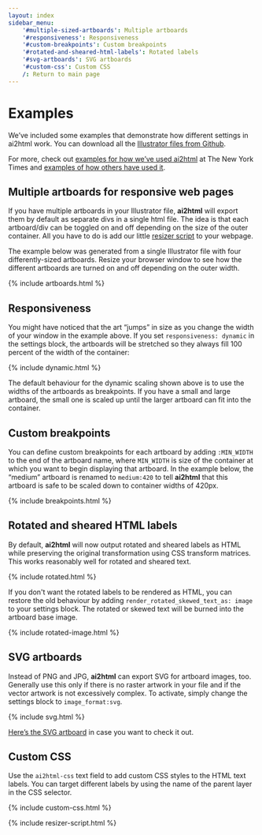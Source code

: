 ```yaml
---
layout: index
sidebar_menu:
    '#multiple-sized-artboards': Multiple artboards
    '#responsiveness': Responsiveness
    '#custom-breakpoints': Custom breakpoints
    '#rotated-and-sheared-html-labels': Rotated labels
    '#svg-artboards': SVG artboards
    '#custom-css': Custom CSS
    /: Return to main page
---
```


# Examples

We’ve included some examples that demonstrate how different settings in ai2html work. You can download all the [Illustrator files from Github](https://github.com/newsdev/ai2html/tree/gh-pages/_ai). 

For more, check out [examples for how we’ve used ai2html](https://del.icio.us/archietse/ai2html+nyt) at The New York Times and [examples of how others have used it](https://del.icio.us/archietse/ai2html+others).

## Multiple artboards for responsive web pages

If you have multiple artboards in your Illustrator file, **ai2html** will export them by default as separate divs in a single html file. The idea is that each artboard/div can be toggled on and off depending on the size of the outer container. All you have to do is add our little [resizer script](https://github.com/newsdev/ai2html/blob/gh-pages/_includes/resizer-script.html) to your webpage.

The example below was generated from a single Illustrator file with four differently-sized artboards. Resize your browser window to see how the different artboards are turned on and off depending on the outer width.

{% include artboards.html %}

## Responsiveness

You might have noticed that the art “jumps” in size as you change the width of your window in the example above. If you set `responsiveness: dynamic` in the settings block, the artboards will be stretched so they always fill 100 percent of the width of the container:

{% include dynamic.html %}

The default behaviour for the dynamic scaling shown above is to use the widths of the artboards as breakpoints. If you have a small and large artboard, the small one is scaled up until the larger artboard can fit into the container.

## Custom breakpoints

You can define custom breakpoints for each artboard by adding `:MIN_WIDTH` to the end of the artboard name, where `MIN_WIDTH` is size of the container at which you want to begin displaying that artboard. In the example below, the “medium” artboard is renamed to `medium:420` to tell **ai2html** that this artboard is safe to be scaled down to container widths of 420px.

{% include breakpoints.html %}


## Rotated and sheared HTML labels

By default, **ai2html** will now output rotated and sheared labels as HTML while preserving the original transformation using CSS transform matrices. This works reasonably well for rotated and sheared text.

{% include rotated.html %}

If you don't want the rotated labels to be rendered as HTML, you can restore the old behaviour by adding `render_rotated_skewed_text_as: image` to your settings block. The rotated or skewed text will be burned into the artboard base image.

{% include rotated-image.html %}

## SVG artboards

Instead of PNG and JPG, **ai2html** can export SVG for artboard images, too. Generally use this only if there is no raster artwork in your file and if the vector artwork is not excessively complex. To activate, simply change the settings block to `image_format:svg`.

{% include svg.html %}

[Here’s the SVG artboard](images/svg-720.svg) in case you want to check it out.

## Custom CSS

Use the `ai2html-css` text field to add custom CSS styles to the HTML text labels. You can target different labels by using the name of the parent layer in the CSS selector.

{% include custom-css.html %}

{% include resizer-script.html %}


